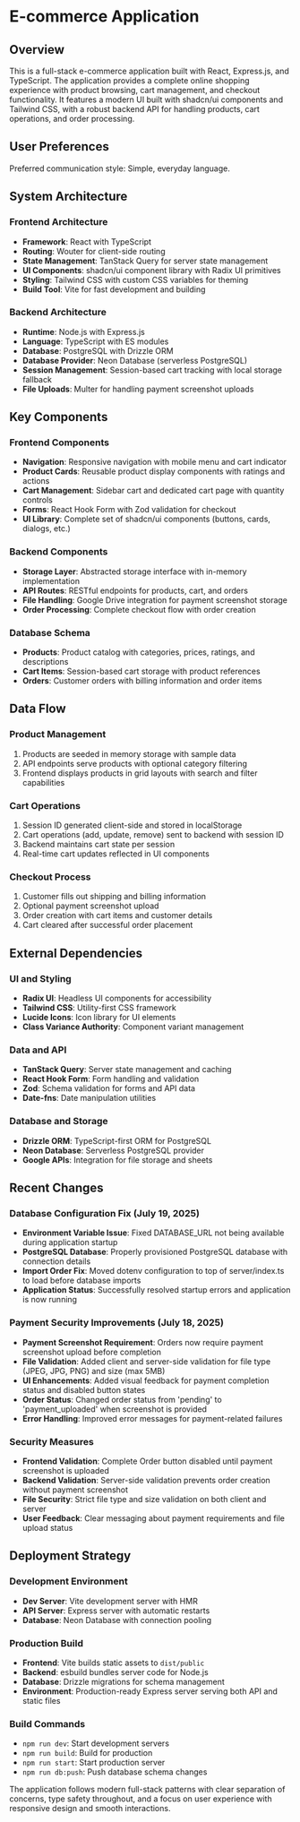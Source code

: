 # E-commerce Application

## Overview

This is a full-stack e-commerce application built with React, Express.js, and TypeScript. The application provides a complete online shopping experience with product browsing, cart management, and checkout functionality. It features a modern UI built with shadcn/ui components and Tailwind CSS, with a robust backend API for handling products, cart operations, and order processing.

## User Preferences

Preferred communication style: Simple, everyday language.

## System Architecture

### Frontend Architecture
- **Framework**: React with TypeScript
- **Routing**: Wouter for client-side routing
- **State Management**: TanStack Query for server state management
- **UI Components**: shadcn/ui component library with Radix UI primitives
- **Styling**: Tailwind CSS with custom CSS variables for theming
- **Build Tool**: Vite for fast development and building

### Backend Architecture
- **Runtime**: Node.js with Express.js
- **Language**: TypeScript with ES modules
- **Database**: PostgreSQL with Drizzle ORM
- **Database Provider**: Neon Database (serverless PostgreSQL)
- **Session Management**: Session-based cart tracking with local storage fallback
- **File Uploads**: Multer for handling payment screenshot uploads

## Key Components

### Frontend Components
- **Navigation**: Responsive navigation with mobile menu and cart indicator
- **Product Cards**: Reusable product display components with ratings and actions
- **Cart Management**: Sidebar cart and dedicated cart page with quantity controls
- **Forms**: React Hook Form with Zod validation for checkout
- **UI Library**: Complete set of shadcn/ui components (buttons, cards, dialogs, etc.)

### Backend Components
- **Storage Layer**: Abstracted storage interface with in-memory implementation
- **API Routes**: RESTful endpoints for products, cart, and orders
- **File Handling**: Google Drive integration for payment screenshot storage
- **Order Processing**: Complete checkout flow with order creation

### Database Schema
- **Products**: Product catalog with categories, prices, ratings, and descriptions
- **Cart Items**: Session-based cart storage with product references
- **Orders**: Customer orders with billing information and order items

## Data Flow

### Product Management
1. Products are seeded in memory storage with sample data
2. API endpoints serve products with optional category filtering
3. Frontend displays products in grid layouts with search and filter capabilities

### Cart Operations
1. Session ID generated client-side and stored in localStorage
2. Cart operations (add, update, remove) sent to backend with session ID
3. Backend maintains cart state per session
4. Real-time cart updates reflected in UI components

### Checkout Process
1. Customer fills out shipping and billing information
2. Optional payment screenshot upload
3. Order creation with cart items and customer details
4. Cart cleared after successful order placement

## External Dependencies

### UI and Styling
- **Radix UI**: Headless UI components for accessibility
- **Tailwind CSS**: Utility-first CSS framework
- **Lucide Icons**: Icon library for UI elements
- **Class Variance Authority**: Component variant management

### Data and API
- **TanStack Query**: Server state management and caching
- **React Hook Form**: Form handling and validation
- **Zod**: Schema validation for forms and API data
- **Date-fns**: Date manipulation utilities

### Database and Storage
- **Drizzle ORM**: TypeScript-first ORM for PostgreSQL
- **Neon Database**: Serverless PostgreSQL provider
- **Google APIs**: Integration for file storage and sheets

## Recent Changes

### Database Configuration Fix (July 19, 2025)
- **Environment Variable Issue**: Fixed DATABASE_URL not being available during application startup
- **PostgreSQL Database**: Properly provisioned PostgreSQL database with connection details
- **Import Order Fix**: Moved dotenv configuration to top of server/index.ts to load before database imports
- **Application Status**: Successfully resolved startup errors and application is now running

### Payment Security Improvements (July 18, 2025)
- **Payment Screenshot Requirement**: Orders now require payment screenshot upload before completion
- **File Validation**: Added client and server-side validation for file type (JPEG, JPG, PNG) and size (max 5MB)
- **UI Enhancements**: Added visual feedback for payment completion status and disabled button states
- **Order Status**: Changed order status from 'pending' to 'payment_uploaded' when screenshot is provided
- **Error Handling**: Improved error messages for payment-related failures

### Security Measures
- **Frontend Validation**: Complete Order button disabled until payment screenshot is uploaded
- **Backend Validation**: Server-side validation prevents order creation without payment screenshot
- **File Security**: Strict file type and size validation on both client and server
- **User Feedback**: Clear messaging about payment requirements and file upload status

## Deployment Strategy

### Development Environment
- **Dev Server**: Vite development server with HMR
- **API Server**: Express server with automatic restarts
- **Database**: Neon Database with connection pooling

### Production Build
- **Frontend**: Vite builds static assets to `dist/public`
- **Backend**: esbuild bundles server code for Node.js
- **Database**: Drizzle migrations for schema management
- **Environment**: Production-ready Express server serving both API and static files

### Build Commands
- `npm run dev`: Start development servers
- `npm run build`: Build for production
- `npm run start`: Start production server
- `npm run db:push`: Push database schema changes

The application follows modern full-stack patterns with clear separation of concerns, type safety throughout, and a focus on user experience with responsive design and smooth interactions.